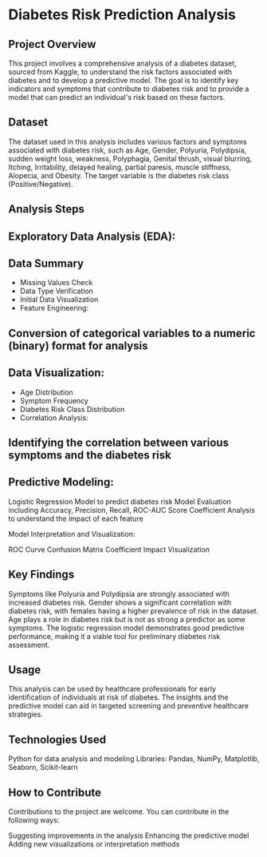 # Diabetes Risk Prediction Analysis

## Project Overview

This project involves a comprehensive analysis of a diabetes dataset, sourced from Kaggle, to understand the risk factors associated with diabetes and to develop a predictive model. The goal is to identify key indicators and symptoms that contribute to diabetes risk and to provide a model that can predict an individual's risk based on these factors.

## Dataset

The dataset used in this analysis includes various factors and symptoms associated with diabetes risk, such as Age, Gender, Polyuria, Polydipsia, sudden weight loss, weakness, Polyphagia, Genital thrush, visual blurring, Itching, Irritability, delayed healing, partial paresis, muscle stiffness, Alopecia, and Obesity. The target variable is the diabetes risk class (Positive/Negative).

## Analysis Steps

## Exploratory Data Analysis (EDA):

## Data Summary

- Missing Values Check
- Data Type Verification
- Initial Data Visualization
- Feature Engineering:

## Conversion of categorical variables to a numeric (binary) format for analysis
## Data Visualization:

- Age Distribution
- Symptom Frequency
- Diabetes Risk Class Distribution
- Correlation Analysis:

## Identifying the correlation between various symptoms and the diabetes risk

## Predictive Modeling:

Logistic Regression Model to predict diabetes risk
Model Evaluation including Accuracy, Precision, Recall, ROC-AUC Score
Coefficient Analysis to understand the impact of each feature

Model Interpretation and Visualization:

ROC Curve
Confusion Matrix
Coefficient Impact Visualization

## Key Findings

Symptoms like Polyuria and Polydipsia are strongly associated with increased diabetes risk.
Gender shows a significant correlation with diabetes risk, with females having a higher prevalence of risk in the dataset.
Age plays a role in diabetes risk but is not as strong a predictor as some symptoms.
The logistic regression model demonstrates good predictive performance, making it a viable tool for preliminary diabetes risk assessment.

## Usage

This analysis can be used by healthcare professionals for early identification of individuals at risk of diabetes. The insights and the predictive model can aid in targeted screening and preventive healthcare strategies.

## Technologies Used

Python for data analysis and modeling
Libraries: Pandas, NumPy, Matplotlib, Seaborn, Scikit-learn

## How to Contribute

Contributions to the project are welcome. You can contribute in the following ways:

Suggesting improvements in the analysis
Enhancing the predictive model
Adding new visualizations or interpretation methods
